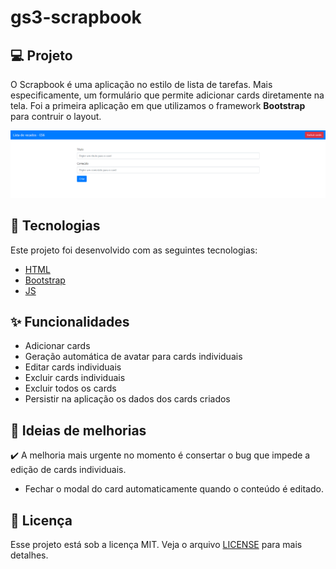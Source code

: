 # gs3-scrapbook

## 💻 Projeto

O Scrapbook é uma aplicação no estilo de lista de tarefas. Mais especificamente, um formulário que permite adicionar cards diretamente na tela. Foi a primeira aplicação em que utilizamos o framework **Bootstrap** para contruir o layout.

![imagem do scrapbook](screenshot_scrapbook.PNG)

## 🚀 Tecnologias

Este projeto foi desenvolvido com as seguintes tecnologias:

- [HTML](https://github.com/topics/html)
- [Bootstrap](https://github.com/topics/bootstrap)
- [JS](https://github.com/topics/js)

## :sparkles: Funcionalidades

- Adicionar cards
- Geração automática de avatar para cards individuais
- Editar cards individuais
- Excluir cards individuais
- Excluir todos os cards
- Persistir na aplicação os dados dos cards criados

## :construction: Ideias de melhorias

:heavy_check_mark: A melhoria mais urgente no momento é consertar o bug que impede a edição de cards individuais.
- Fechar o modal do card automaticamente quando o conteúdo é editado.

## :memo: Licença

Esse projeto está sob a licença MIT. Veja o arquivo [LICENSE](LICENSE.md) para mais detalhes.